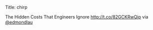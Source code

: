 Title: chirp

The Hidden Costs That Engineers Ignore <a href="http://t.co/82GCKRwQjp">http://t.co/82GCKRwQjp</a> via <a href="http://twitter.com/edmondlau">@edmondlau</a>
